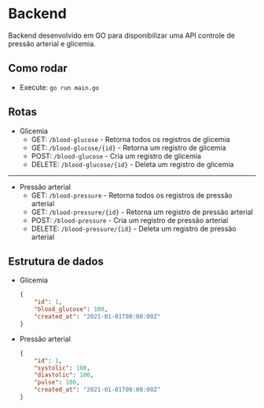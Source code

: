 # Backend

Backend desenvolvido em GO para disponibilizar uma API controle de pressão arterial e glicemia.

## Como rodar
- Execute: `go run main.go`

## Rotas
- Glicemia
    - GET: `/blood-glucose` - Retorna todos os registros de glicemia
    - GET: `/blood-glucose/{id}` - Retorna um registro de glicemia
    - POST: `/blood-glucose` - Cria um registro de glicemia
    - DELETE: `/blood-glucose/{id}` - Deleta um registro de glicemia
---
- Pressão arterial
    - GET: `/blood-pressure` - Retorna todos os registros de pressão arterial
    - GET: `/blood-pressure/{id}` - Retorna um registro de pressão arterial
    - POST: `/blood-pressure` - Cria um registro de pressão arterial
    - DELETE: `/blood-pressure/{id}` - Deleta um registro de pressão arterial

## Estrutura de dados
- Glicemia
    ```json
    {
        "id": 1,
        "blood_glucose": 100,
        "created_at": "2021-01-01T00:00:00Z"
    }
    ```

- Pressão arterial
    ```json
    {
        "id": 1,
        "systolic": 100,
        "diastolic": 100,
        "pulse": 100,
        "created_at": "2021-01-01T00:00:00Z"
    }
    ```